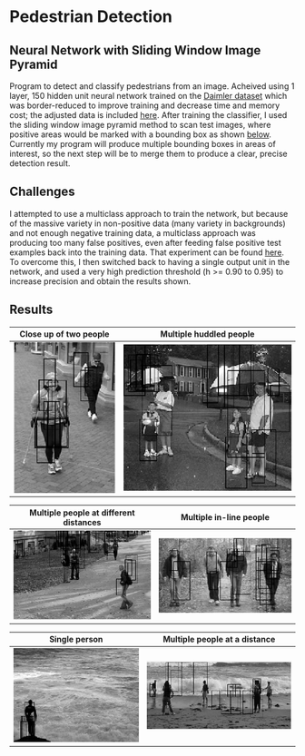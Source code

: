 # Pedestrian Detection
## Neural Network with Sliding Window Image Pyramid

Program to detect and classify pedestrians from an image. Acheived using 1 layer, 150 hidden unit neural network trained on the [Daimler dataset](http://www.gavrila.net/Datasets/Daimler_Pedestrian_Benchmark_D/Daimler_Pedestrian_Segmentatio/daimler_pedestrian_segmentatio.html) which was border-reduced to improve training and decrease time and memory cost; the adjusted data is included [here](https://github.com/rachelang/pedestrianDetection/tree/master/data). After training the classifier, I used the sliding window image pyramid method to scan test images, where positive areas would be marked with a bounding box as shown [below](#results). Currently my program will produce multiple bounding boxes in areas of interest, so the next step will be to merge them to produce a clear, precise detection result.

## Challenges
I attempted to use a multiclass approach to train the network, but because of the massive variety in non-positive data (many variety in backgrounds) and not enough negative training data, a multiclass approach was producing too many false positives, even after feeding false positive test examples back into the training data. That experiment can be found [here](https://github.com/rachelang/pedestrianDetection-variationMultiClass). To overcome this, I then switched back to having a single output unit in the network, and used a very high prediction threshold (h >= 0.90 to 0.95) to increase precision and obtain the results shown.

<a name="results"></a>
## Results
Close up of two people        |  Multiple huddled people
:----------------------------:|:-------------------------:
![closeUp](https://github.com/rachelang/pedestrianDetection/blob/master/borderedImages/closeUp.PNG) | ![closeUpDifferentDistance](https://github.com/rachelang/pedestrianDetection/blob/master/borderedImages/closeUpDifferentDistance.png)

Multiple people at different distances |  Multiple in-line people
:-------------------------------------:|:-------------------------:
![differentDistance](https://github.com/rachelang/pedestrianDetection/blob/master/borderedImages/differentDistance.jpg) | ![inLine](https://github.com/rachelang/pedestrianDetection/blob/master/borderedImages/inLine.png)

Single person       |  Multiple people at a distance
:------------------:|:-------------------------:
![onePersonLightBackground](https://github.com/rachelang/pedestrianDetection/blob/master/borderedImages/onePersonLightBackground.PNG) | ![multiplePeople](https://github.com/rachelang/pedestrianDetection/blob/master/borderedImages/multiplePeople.PNG)
